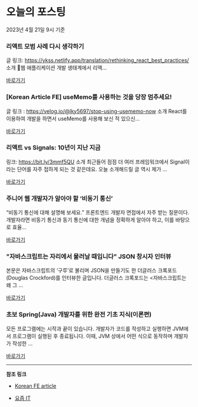 # 오늘의 포스팅 
2023년 4월 21일 9시 기준 

###  리액트 모범 사례 다시 생각하기 

 글 링크: https://ykss.netlify.app/translation/rethinking_react_best_practices/ 소개 웹 애플리케이션 개발 생태계에서 리액... 

 [바로가기](https://kofearticle.substack.com/p/korean-fe-article-ca3) 

### [Korean Article FE] useMemo를 사용하는 것을 당장 멈추세요! 

 글 링크 : https://velog.io/@lky5697/stop-using-usememo-now 소개 React를 이용하여 개발을 하면서 useMemo를 사용해 보신 적 있으신... 

 [바로가기](https://kofearticle.substack.com/p/korean-article-fe-usememo) 

###  리액트 vs Signals: 10년이 지난 지금 

 링크: https://bit.ly/3mmf5QU 소개 최근들어 점점 더 여러 프레임워크에서 Signal이라는 단어를 자주 접하게 되는 것 같은데요. 오늘 소개해드릴 글 역시 제가 ... 

 [바로가기](https://kofearticle.substack.com/p/korean-fe-article-vs-signals-10) 

### 주니어 웹 개발자가 알아야 할 ‘비동기 통신’ 

 “비동기 통신에 대해 설명해 보세요.” 프론트엔드 개발자 면접에서 자주 받는 질문이다. 개발자라면 비동기 통신과 동기 통신에 대한 개념을 정확하게 알아야 하고, 이를 바탕으로 효율... 

 [바로가기](https://yozm.wishket.com/magazine/detail/1982/) 

### "자바스크립트는 자리에서 물러날 때입니다" JSON 창시자 인터뷰 

 본문은 자바스크립트의 ‘구루’로 불리며 JSON을 만들기도 한 더글러스 크록포드(Douglas Crockford)를 인터뷰한 글입니다. 더글러스 크록포드는 <자바스크립트는 왜 그 ... 

 [바로가기](https://yozm.wishket.com/magazine/detail/1981/) 

### 초보 Spring(Java) 개발자를 위한 완전 기초 지식(이론편) 

 모든 프로그램에는 시작과 끝이 있습니다. 개발자가 코드를 작성하고 실행하면 JVM에서 프로그램이 실행된 후 종료됩니다. 이때, JVM 상에서 어떤 식으로 동작하며 개발자가 작성한 ... 

 [바로가기](https://yozm.wishket.com/magazine/detail/1979/) 

---

**참조 링크**

- [Korean FE article](https://kofearticle.substack.com) 

- [요즘 IT](https://yozm.wishket.com/magazine) 

